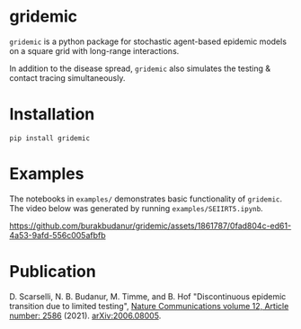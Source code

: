 # gridemic

`gridemic` is a python package for stochastic agent-based epidemic models on a square grid with long-range interactions. 

In addition to the disease spread, `gridemic` also simulates the testing & contact tracing simultaneously. 

# Installation

```
pip install gridemic
```

# Examples

The notebooks in `examples/` demonstrates basic functionality of `gridemic`. The video below was generated by running `examples/SEIIRT5.ipynb`.

https://github.com/burakbudanur/gridemic/assets/1861787/0fad804c-ed61-4a53-9afd-556c005afbfb

# Publication 

D. Scarselli, N. B. Budanur, M. Timme, and B. Hof "Discontinuous epidemic transition due to limited testing", [Nature Communications volume 12, Article number: 2586](https://doi.org/10.1038/s41467-021-22725-9) (2021). [arXiv:2006.08005](https://arxiv.org/abs/2006.08005).

